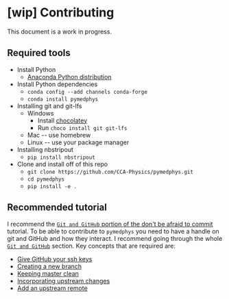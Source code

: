 # [wip] Contributing

This document is a work in progress.

## Required tools

* Install Python
  * [Anaconda Python distribution](https://www.anaconda.com/download/)
* Install Python dependencies
  * `conda config --add channels conda-forge`
  * `conda install pymedphys`
* Installing git and git-lfs
  * Windows
    * Install [chocolatey](https://chocolatey.org/install)
    * Run `choco install git git-lfs`
  * Mac -- use homebrew
  * Linux -- use your package manager
* Installing nbstripout
  * `pip install nbstripout`
* Clone and install off of this repo
  * `git clone https://github.com/CCA-Physics/pymedphys.git`
  * `cd pymedphys`
  *  `pip install -e .`

## Recommended tutorial

I recommend the [`Git and GitHub` portion of the  don't be afraid to commit](https://dont-be-afraid-to-commit.readthedocs.io/en/latest/git/index.html) tutorial. 
To be able to contribute to `pymedphys` you need to have a handle on git and GitHub and how they interact.
I recommend going through the whole [`Git and GitHub`](https://dont-be-afraid-to-commit.readthedocs.io/en/latest/git/index.html) section.
Key concepts that are required are:
* [Give GitHub your ssh keys](https://dont-be-afraid-to-commit.readthedocs.io/en/latest/git/commandlinegit.html#give-github-your-public-keys)
* [Creating a new branch](https://dont-be-afraid-to-commit.readthedocs.io/en/latest/git/commandlinegit.html#create-a-new-branch)
* [Keeping master clean](https://dont-be-afraid-to-commit.readthedocs.io/en/latest/git/commandlinegit.html#send-me-a-pull-request)
* [Incorporating upstream changes](https://dont-be-afraid-to-commit.readthedocs.io/en/latest/git/commandlinegit.html#incorporate-upstream-changes)
* [Add an upstream remote](https://dont-be-afraid-to-commit.readthedocs.io/en/latest/git/remotes.html#add-a-remote)


  
